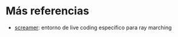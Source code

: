 # Más referencias

* [screamer](https://charlieroberts.github.io/screamer/playground/): entorno de live coding específico para ray marching
